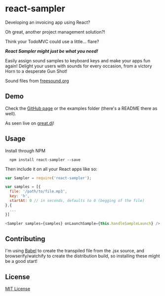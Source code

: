 react-sampler
==============

Developing an invoicing app using React?

Oh great, another project management solution?!

Think your TodoMVC could use a little... flare?

___React Sampler might just be what you need!___

Easily assign sound samples to keyboard keys and make your apps fun again!
Delight your users with sounds for every occasion, from a victory Horn to a desperate Gun Shot!

Sound files from [freesound.org](http://freesound.org/)

## Demo
Check the [GitHub page](http://ruiramos.github.io/react-sampler) or the examples folder (there's a README there as well).

As seen live on [great.dj](http://great.dj/)!

## Usage

Install through NPM

```
  npm install react-sampler --save
```

Then include it on all your React apps like so:

```javascript
var Sampler = require('react-sampler');

var samples = [{
  file: '/path/to/file.mp3',
  key: 'h',
  startAt: 0 // in seconds, defaults to 0 (begging of the file)
},{
  ...
}]

<Sampler samples={samples} onLaunchSample={this.handleSampleLaunch} />
```

## Contributing

I'm using [Babel](https://github.com/babel/babel) to create the transpiled file from the .jsx source, and browserify/watchify to create the distribution build, so installing these might be a good start!


## License

[MIT License](http://opensource.org/licenses/MIT)
